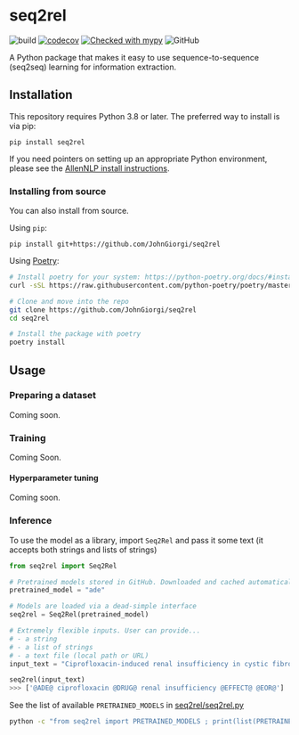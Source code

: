 # seq2rel

![build](https://github.com/JohnGiorgi/seq2rel/workflows/build/badge.svg)
[![codecov](https://codecov.io/gh/JohnGiorgi/seq2rel/branch/main/graph/badge.svg?token=RKJ7EV4WQK)](https://codecov.io/gh/JohnGiorgi/seq2rel)
[![Checked with mypy](http://www.mypy-lang.org/static/mypy_badge.svg)](http://mypy-lang.org/)
![GitHub](https://img.shields.io/github/license/JohnGiorgi/seq2rel?color=blue)

A Python package that makes it easy to use sequence-to-sequence (seq2seq) learning for information extraction.

## Installation

This repository requires Python 3.8 or later. The preferred way to install is via pip:

```
pip install seq2rel
```

If you need pointers on setting up an appropriate Python environment, please see the [AllenNLP install instructions](https://github.com/allenai/allennlp#installing-via-pip).

### Installing from source

You can also install from source. 

Using `pip`:

```
pip install git+https://github.com/JohnGiorgi/seq2rel
```

Using [Poetry](https://python-poetry.org/):

```bash
# Install poetry for your system: https://python-poetry.org/docs/#installation
curl -sSL https://raw.githubusercontent.com/python-poetry/poetry/master/get-poetry.py | python

# Clone and move into the repo
git clone https://github.com/JohnGiorgi/seq2rel
cd seq2rel

# Install the package with poetry
poetry install
```

## Usage

### Preparing a dataset

Coming soon.

### Training

Coming Soon.

#### Hyperparameter tuning

Coming soon.

### Inference

To use the model as a library, import `Seq2Rel` and pass it some text (it accepts both strings and lists of strings)

```python
from seq2rel import Seq2Rel

# Pretrained models stored in GitHub. Downloaded and cached automatically. This model is ~500mb.
pretrained_model = "ade"

# Models are loaded via a dead-simple interface
seq2rel = Seq2Rel(pretrained_model)

# Extremely flexible inputs. User can provide...
# - a string
# - a list of strings
# - a text file (local path or URL)
input_text = "Ciprofloxacin-induced renal insufficiency in cystic fibrosis."

seq2rel(input_text)
>>> ['@ADE@ ciprofloxacin @DRUG@ renal insufficiency @EFFECT@ @EOR@']
```

See the list of available `PRETRAINED_MODELS` in [seq2rel/seq2rel.py](seq2rel/seq2rel.py)

```bash
python -c "from seq2rel import PRETRAINED_MODELS ; print(list(PRETRAINED_MODELS.keys()))"
```

